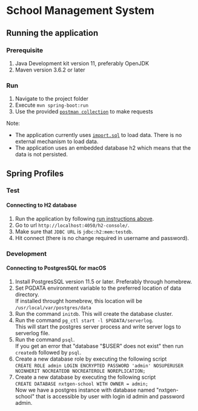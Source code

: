 # School Management System

## Running the application
### Prerequisite
1. Java Development kit version 11, preferably OpenJDK
2. Maven version 3.6.2 or later
### Run
1. Navigate to the project folder
2. Execute `mvn spring-boot:run`
3. Use the provided [`postman collection`](./postman/School%20Management%20System.postman_collection.json) to make requests

Note: 
- The application currently uses [`import.sql`](./src/main/resources/import.sql) to load data. There is no external mechanism to load data.  
- The application uses an embedded database h2 which means that the data is not persisted.

## Spring Profiles

### Test  
#### Connecting to H2 database
1. Run the application by following [run instructions above](#run).
2. Go to url `http://localhost:4050/h2-console/`.
3. Make sure that `JDBC URL` is `jdbc:h2:mem:testdb`.
4. Hit connect (there is no change required in username and password).

### Development
#### Connecting to PostgresSQL for macOS
1. Install PostgresSQL version 11.5 or later. Preferably through homebrew.  
2. Set PGDATA environment variable to the preferred location of data directory.  
If installed throught homebrew, this location will be `/usr/local/var/postgres/data`
3. Run the command `initdb`. This will create the database cluster.
4. Run the command `pg_ctl start -l $PGDATA/serverlog`.  
This will start the postgres server process and write server logs to serverlog file.
5. Run the command `psql`.  
If you get an error that "database "$USER" does not exist" then run `createdb` followed by `psql`.
6. Create a new database role by executing the following script  
`CREATE ROLE admin LOGIN ENCRYPTED PASSWORD 'admin' NOSUPERUSER NOINHERIT NOCREATEDB NOCREATEROLE NOREPLICATION;`
7. Create a new database by executing the following script  
`CREATE DATABASE nxtgen-school WITH OWNER = admin;`  
Now we have a postgres instance with database named "nxtgen-school" that is accessible by user with login id admin and password admin.  
